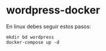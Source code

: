 # wordpress-docker
En linux debes seguir estos pasos:
```
mkdir bd wordpress
docker-compose up -d
```
